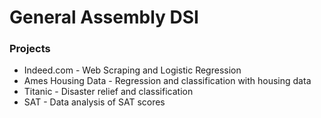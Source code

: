 # General Assembly DSI
### Projects
  - Indeed.com - Web Scraping and Logistic Regression
  - Ames Housing Data - Regression and classification with housing data
  - Titanic - Disaster relief and classification
  - SAT - Data analysis of SAT scores
